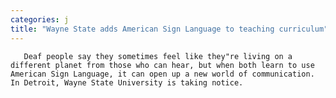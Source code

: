 ```yaml
---
categories: j
title: "Wayne State adds American Sign Language to teaching curriculum"
---
```


      
      

      
       Deaf people say they sometimes feel like they"re living on a different planet from those who can hear, but when both learn to use American Sign Language, it can open up a new world of communication. In Detroit, Wayne State University is taking notice.
    